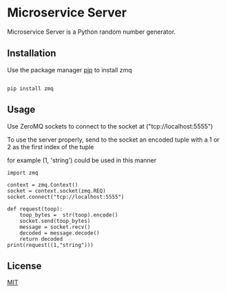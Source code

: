 # Microservice Server

Microservice Server is a Python random number generator.

## Installation

Use the package manager [pip](https://pip.pypa.io/en/stable/) to install zmq

```

pip install zmq

```

## Usage

Use ZeroMQ sockets to connect to the socket at ("tcp://localhost:5555")

To use the server properly, send to the socket an encoded tuple with a 1 or 2 as the first index of the tuple

for example (1, 'string') could be used in this manner

```
import zmq

context = zmq.Context()
socket = context.socket(zmq.REQ)
socket.connect("tcp://localhost:5555")

def request(toop):
    toop_bytes =  str(toop).encode()
    socket.send(toop_bytes)
    message = socket.recv()
    decoded = message.decode()
    return decoded
print(request((1,"string")))
```

## License

[MIT](https://choosealicense.com/licenses/mit/)
